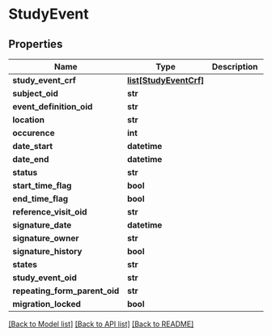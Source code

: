 # StudyEvent

## Properties
Name | Type | Description | Notes
------------ | ------------- | ------------- | -------------
**study_event_crf** | [**list[StudyEventCrf]**](StudyEventCrf.md) |  | [optional] 
**subject_oid** | **str** |  | [optional] 
**event_definition_oid** | **str** |  | [optional] 
**location** | **str** |  | [optional] 
**occurence** | **int** |  | [optional] 
**date_start** | **datetime** |  | [optional] 
**date_end** | **datetime** |  | [optional] 
**status** | **str** |  | [optional] 
**start_time_flag** | **bool** |  | [optional] 
**end_time_flag** | **bool** |  | [optional] 
**reference_visit_oid** | **str** |  | [optional] 
**signature_date** | **datetime** |  | [optional] 
**signature_owner** | **str** |  | [optional] 
**signature_history** | **bool** |  | [optional] 
**states** | **str** |  | [optional] 
**study_event_oid** | **str** |  | [optional] 
**repeating_form_parent_oid** | **str** |  | [optional] 
**migration_locked** | **bool** |  | [optional] 

[[Back to Model list]](../README.md#documentation-for-models) [[Back to API list]](../README.md#documentation-for-api-endpoints) [[Back to README]](../README.md)


